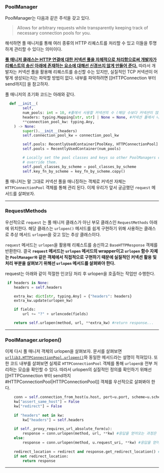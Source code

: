 
### PoolManager

PoolManager는 다음과 같은 주석을 갖고 있다. 

> Allows for arbitrary requests while transparently keeping track of necessary connection pools for you.

해석하면 풀 매니저를 통해 여러 종류의 HTTP 리퀘스트를 처리할 수 있고 이들을 투명하게 관리할 수 있다는 의미이다. 

<b><u>풀 매니저 클래스는 HTTP 연결에 대한 커넥션 풀을 자체적으로 처리함으로써 개발자가 리퀘스트의 송신 아래에 존재하는 요소에 대해선 신경쓰지 않게 만들어 준다.</u></b>
따라서 개발자는 커넥션 풀을 활용해 리퀘스트를 송신할 수는 있지만, 실질적인 TCP 커넥션이 어떻게 생성되는지는 파악할 방법이 없다. 내부를 파악하려면 [[HTTPConnection 부터 send까지]] 을 참고하자.

풀 매니저의 초기화 코드는 아래와 같다.

```python
  def __init__(
        self,
        num_pools: int = 10, #풀에서 사용할 커넥션의 수 (해당 수보다 커넥션이 많을 경우 가장 LRU 방식으로 커넥션을 닫는다)
        headers: typing.Mapping[str, str] | None = None, #커넥션 풀에서 나가는 모든 리퀘스트에 적용되는 헤더
        **connection_pool_kw: typing.Any,
    ) -> None:
        super().__init__(headers)
        self.connection_pool_kw = connection_pool_kw

        self.pools: RecentlyUsedContainer[PoolKey, HTTPConnectionPool] #타입힌트가 길어서 두줄에 나눠서 선언
        self.pools = RecentlyUsedContainer(num_pools)

        # Locally set the pool classes and keys so other PoolManagers can
        # override them.
        self.pool_classes_by_scheme = pool_classes_by_scheme
        self.key_fn_by_scheme = key_fn_by_scheme.copy()
```

풀 매니저는 말 그대로 커넥션 풀을 매니징하는 객체로 커넥션 자체는 `HTTPConnectionPool` 객체를 통해 관리 된다. 이제 우리가 앞서 궁금했던 `request` 메서드를 살펴보자.
___
### RequestMethods

우선적으로 `request` 는 풀 매니저 클래스가 아닌 부모 클래스인 `RequestMethods` 아래에 위치한다. 해당 클래스는 `urlopen()` 메서드를 쉽게 구현하기 위해 사용하는 클래스로 추상 메서드 `urlopen`을 갖고 있는 추상 클래스이다.

 `request` 메서드는  `urlopen`을 활용해 리퀘스트를 송신하고  `BaseHTTPResponse` 객체를 반환한다.
 결국 **`request` 메서드는 `urlopen` 메서드의 wrapper이고 `urlopen` 함수 자체는 `PoolManager와` 같은 객체에서 직접적으로 구현하기 때문에 실질적인 커넥션 활용 및 처리 부분을 살펴보기 위해선 `urlopen` 메서드를 살펴봐야 한다.**

request는 아래와 같이 적절한 인코딩 처리 후 urlopen을 호출하는 작업만 수행한다.
```python
 if headers is None:
	headers = self.headers

	extra_kw: dict[str, typing.Any] = {"headers": headers}
	extra_kw.update(urlopen_kw)

	if fields:
		url += "?" + urlencode(fields)

	return self.urlopen(method, url, **extra_kw) #return response...
```
____
### PoolManager.urlopen()

이제 다시 풀 매니저 객체의 urlopen을 살펴보자. 문서를 살펴보면 [`urllib3.HTTPConnectionPool.urlopen()`](https://urllib3.readthedocs.io/en/stable/reference/urllib3.connectionpool.html#urllib3.HTTPConnectionPool.urlopen "urllib3.HTTPConnectionPool.urlopen")와 동일한 메서드라는 설명이 적혀있다. 또한 코드 내부를 살펴보면 실제로 `HTTPConnectionPool` 객체를 통해 `urlopen을` 전부 처리하는 모습을 확인할 수 있다.
따라서 urlopen의 실질적인 정의를 확인하기 위해선 [[HTTPConnection 부터 send까지#HTTPConnectionPool|HTTPConnectionPool]] 객체를 우선적으로 살펴봐야 한다.

```python
	conn = self.connection_from_host(u.host, port=u.port, scheme=u.scheme)
	kw["assert_same_host"] = False
	kw["redirect"] = False
	
	if "headers" not in kw:
		kw["headers"] = self.headers
	
	if self._proxy_requires_url_absolute_form(u):
		response = conn.urlopen(method, url, **kw) #응답을 얻어오는 과정은 여기서 처리
	else:
		response = conn.urlopen(method, u.request_uri, **kw) #응답을 얻어오는 과정은 여기서 처리
	
	redirect_location = redirect and response.get_redirect_location() #이후 리다이렉트 등을 처리
	if not redirect_location:
		return response
```

___
